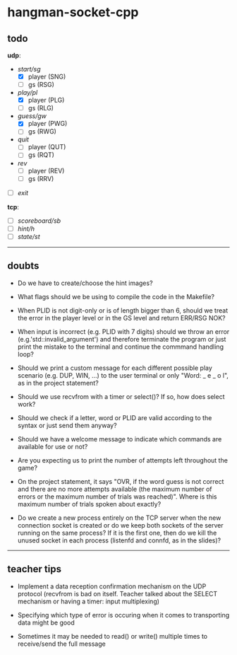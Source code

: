 # hangman-socket-cpp

## todo

**udp**:

- _start/sg_
  - [x] player (SNG)
  - [ ] gs (RSG)
- _play/pl_
  - [x] player (PLG)
  - [ ] gs (RLG)
- _guess/gw_
  - [x] player (PWG)
  - [ ] gs (RWG)
- _quit_
  - [ ] player (QUT)
  - [ ] gs (RQT)
- _rev_
  - [ ] player (REV)
  - [ ] gs (RRV)
- [ ] _exit_

**tcp**:

- [ ] _scoreboard/sb_
- [ ] _hint/h_
- [ ] _state/st_

---

## doubts

- Do we have to create/choose the hint images?

- What flags should we be using to compile the code in the Makefile?

- When PLID is not digit-only or is of length bigger than 6, should we treat the error in the player level or in the GS level and return ERR/RSG NOK?

- When input is incorrect (e.g. PLID with 7 digits) should we throw an error (e.g.'std::invalid_argument') and therefore terminate the program or just print the mistake to the terminal and continue the commmand handling loop?

- Should we print a custom message for each different possible play scenario (e.g. DUP, WIN, ...) to the user terminal or only "Word: _ e _ o l", as in the project statement?

- Should we use recvfrom with a timer or select()? If so, how does select work?

- Should we check if a letter, word or PLID are valid according to the syntax or just send them anyway?

- Should we have a welcome message to indicate which commands are available for use or not?

- Are you expecting us to print the number of attempts left throughout the game?

- On the project statement, it says "OVR, if the word guess is not correct and there are no more attempts
  available (the maximum number of errors or the maximum number of trials was reached)". Where is this maximum number of trials spoken about exactly?

- Do we create a new process entirely on the TCP server when the new connection socket is created or do we keep both sockets of the server running on the same process? If it is the first one, then do we kill the unused socket in each process (listenfd and connfd, as in the slides)?

---

## teacher tips

- Implement a data reception confirmation mechanism on the UDP protocol (recvfrom is bad on itself. Teacher talked about the SELECT mechanism or having a timer: input multiplexing)

- Specifying which type of error is occuring when it comes to transporting data might be good

- Sometimes it may be needed to read() or write() multiple times to receive/send the full message
